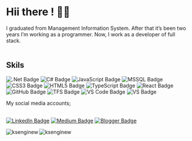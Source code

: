 # Hii there ! 🙋‍♂️ 
I graduated from Management Information System. After that it’s been two years I’m working as a programmer. Now, I work as a developer of full stack. 
<br>
<br>

## Skils
![.Net Badge](https://img.shields.io/badge/.Net-5C2D91?style=flat-square&logo=.NET&logoColor=ffffff)
![C# Badge](https://img.shields.io/badge/CSharp-239120?style=flat-square&logo=C%20Sharp&logoColor=ffffff)
![JavaScript Badge](https://img.shields.io/badge/JavaScript-F7DF1E?style=flat-square&logo=JavaScript&logoColor=222222)
![MSSQL Badge](https://img.shields.io/badge/MSSQL-CC2927?style=flat-square&logo=Microsoft%20SQL%20Server&logoColor=ffffff)
![CSS3 Badge](https://img.shields.io/badge/CSS3-1572B6?style=flat-square&logo=CSS3&logoColor=ffffff)
![HTML5 Badge](https://img.shields.io/badge/HTML5-E34F26?style=flat-square&logo=HTML5&logoColor=ffffff)
![TypeScript Badge](https://img.shields.io/badge/Typescript-3178C6?style=flat-square&logo=TypeScript&logoColor=ffffff)
![React Badge](https://img.shields.io/badge/React-61DAFB?style=flat-square&logo=React&logoColor=000000)
![GitHub Badge](https://img.shields.io/badge/GitHub%20Actions-2088FF?style=flat-square&logo=GitHub%20Actions&logoColor=ffffff)
![TFS Badge](https://img.shields.io/badge/TFS-61DAFB?style=flat-square&logo=TFS&logoColor=ffffff)
![VS Code Badge](https://img.shields.io/badge/VS%20Code-007ACC?style=flat-square&logo=Visual%20Studio%20Code&logoColor=ffffff)
![VS Badge](https://img.shields.io/badge/VS-007ACC?style=flat-square&logo=Visual%20Studio&logoColor=ffffff)

My social media accounts;
<br>
<br>

[![LinkedIn Badge](https://img.shields.io/badge/-LinkedIn-0e76a8?style=flat-quare&labelColor=0e76a8&logo=linkedin&logoColor=white&link=link)](https://www.linkedin.com/in/mustafa-eren-a15004143/) 
[![Medium Badge](https://img.shields.io/badge/-Medium-757575?style=flat-quare&labelColor=757575&logo=Medium&logoColor=white&link=link)](https://mstafa-erenn.medium.com/) 
[![Blogger Badge](https://img.shields.io/badge/-Blogger-FF9800?style=flat-quare&labelColor=FF9800&logo=Blogger&logoColor=white&link=link)](http://mustafaeren.site/)

 <p><img align="left" src="https://github-readme-stats.vercel.app/api/top-langs?username=coderentr&show_icons=true&locale=en&layout=compact&bg_color=00000000&text_color=808080" alt="ksenginew" /></p>
<img align="center" src="https://github-readme-streak-stats.herokuapp.com/?user=coderentr&background=00000000&currStreakNum=gray&sideNums=gray&currStreakLabel=gray&sideLabels=gray&dates=gray" alt="ksenginew" /></p>
